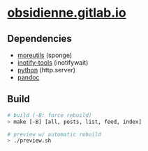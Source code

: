 # [obsidienne.gitlab.io](https://obsidienne.gitlab.io)

## Dependencies

* [moreutils](https://joeyh.name/code/moreutils) (sponge)
* [inotify-tools](https://github.com/inotify-tools/inotify-tools) (inotifywait)
* [python](https://www.python.org/) (http.server)
* [pandoc](https://pandoc.org)

## Build

~~~sh
# build (-B: force rebuild)
> make [-B] [all, posts, list, feed, index]

# preview w/ automatic rebuild
> ./preview.sh
~~~
